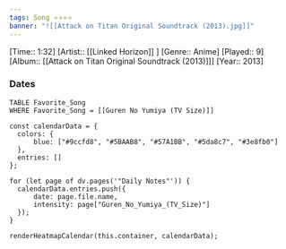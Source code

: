 ```yaml
---
tags: Song ⭐⭐⭐⭐ 
banner: "![[Attack on Titan Original Soundtrack (2013).jpg]]"
---
```

[Time:: 1:32]
[Artist:: [[Linked Horizon]] ]
[Genre:: Anime]
[Played:: 9]
[Album:: [[Attack on Titan Original Soundtrack (2013)]]]
[Year:: 2013]
### Dates
````dataview
TABLE Favorite_Song
WHERE Favorite_Song = [[Guren No Yumiya (TV Size)]]
````
  ```dataviewjs
const calendarData = { 
	colors: { 
		blue: ["#9ccfd8", "#5BAAB8", "#57A1BB", "#5da8c7", "#3e8fb0"] 
	}, 
	entries: [] 
}; 

for (let page of dv.pages('"Daily Notes"')) { 
	calendarData.entries.push({ 
		date: page.file.name, 
		intensity: page["Guren_No_Yumiya_(TV_Size)"]
	}); 
} 

renderHeatmapCalendar(this.container, calendarData);
```
